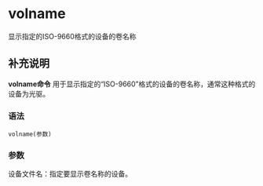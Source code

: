 volname
===

显示指定的ISO-9660格式的设备的卷名称

## 补充说明

**volname命令** 用于显示指定的“ISO-9660”格式的设备的卷名称，通常这种格式的设备为光驱。

### 语法  

```
volname(参数)
```

### 参数  

设备文件名：指定要显示卷名称的设备。


